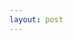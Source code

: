 ```yaml
---
layout: post
---
```


<script type="module" src="https://ajax.googleapis.com/ajax/libs/model-viewer/3.3.0/model-viewer.min.js"></script>

<model-viewer alt="Neil Armstrong's Spacesuit from the Smithsonian Digitization Programs Office and National Air and Space Museum" src="shared-assets/models/NeilArmstrong.glb" ar environment-image="shared-assets/environments/moon_1k.hdr" poster="shared-assets/models/NeilArmstrong.webp" shadow-intensity="1" camera-controls touch-action="pan-y"></model-viewer>
